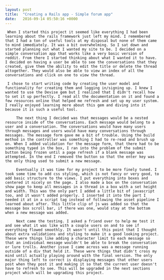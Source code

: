 ```yaml
---
layout: post
title:  "Creating a Rails app - Simple forum app"
date:   2016-09-14 05:50:16 +0000
---
```



     When I started this project it seemed like everything I had been learning about the rails framework just left my mind. I remembered that I had a ton of useful tools at my disposal but none of them came to mind immediately. It was a bit overwhelming. So I sat down and started planning out what I wanted my site to be. I decided on a simple conversation app that works like a very basic version of reddit. From there I started thinking about what I wanted it to have. I decided on having a user be able to see the conversations that they created, give them the ability to edit the title or delete the thread altogether. They would also be able to view an index of all the conversations and click on one to view the thread. 

     I chose to start writing code by creating the user model and functionality for creating them and logging in/signing up. I knew I wanted to use the Devise gem but I realized that I didn't recall how to set it up perfectly. I read all the documentation on it and found a few resources online that helped me refresh and set up my user system. I really enjoyed learning more about this gem and diving into it because it is such a useful tool. 
		 
		 The next thing I decided was that messages would be a nested resource inside of the conversations. Each message would belong to a user and a conversation. The conversations would have many users through messages and users would have many conversations through messages. The message form gave me a bit of trouble. Using the build method in the controller was something I had to re-read and brush up on. When I added validation for the message form, that there had to be something typed in the box, I ran into the problem of the submit button being frozen until a page refresh if a blank message was attempted. In the end I removed the button so that the enter key was the only thing used to submit a new message. 
		 
		 Eventually it was time for my project to be more finely tuned. I took some time to add css styling, which is not fancy or very good, to add basic structure to the views. I put everything into boxes and centered it nicely on the page. I also made a box on the conversation show page to keep all messages in a thread in a box with a set height and width. This was the only part I added a little bit of javascript too, and it wasn't added properly. I inserted it into the part I needed it at in a script tag instead of following the asset pipeline I learned about after. This little clip of js was added so that the message box scroll bar, if there was one, would stay at the bottom when a new message was added.
		 
		 Next came the testing. I asked a friend over to help me test it and see what it was like with a couple users on and to see if everything flowed smoothly. It wasn't until this point that I thought about extra validations and styling to make it a good looking project. These were things like adding a character limit to each message so that an individual message wouldn't be able to break the conversation or lure trolls. Another issue I came across was a message running outside of a div that held it. These were things that didn't cross my mind until actually playing around with the final version. The only major thing left to correct is displaying messages that other users post when they post it and making it so that the current user doesn't have to refresh to see. This will be upgraded in the next sections project which will be upgrading this project.
